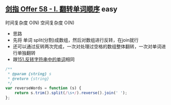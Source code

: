 ## [剑指 Offer 58 - I. 翻转单词顺序](https://leetcode.cn/problems/fan-zhuan-dan-ci-shun-xu-lcof/) <Badge type="success">easy</Badge>

时间复杂度 O(N)
空间复杂度 O(N)

- 思路
- 先将 单词 split(分割)成数组，然后对数组进行反转，在join就行
- 还可以通过反转两次完成，一次对处理过空格的数组整体翻转，一次对单词进行单独翻转
- 跟[151.反转字符串中的单词](/js-logs/string#151反转字符串中的单词)相同

```js
/**
 * @param {string} s
 * @return {string}
 */
var reverseWords = function (s) {
    return s.trim().split(/\s+/).reverse().join(' ');
};
```
